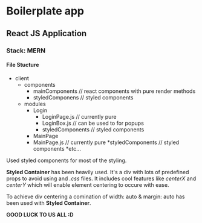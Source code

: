 # Boilerplate app
## React JS Application
### Stack: MERN
#### File Stucture
* client
  * components 
    * mainComponents // react components with pure render methods
    * styledComponens // styled components 
  * modules 
    * Login
      * LoginPage.js // currently pure 
      * LoginBox.js // can be used to for popups
      * styledComponents // styled components
     * MainPage
      * MainPage.js // currently pure
      *styledComponents // styled components
 *etc...
 
 Used styled components for most of the styling.
 
 <p>
 
 **Styled Container** has been heavily used. It's a div with lots of predefined props to avoid using and *.css* files.
 It includes cool features like *centerX* and *centerY* which will enable element centering to occure with ease. 
 
 To achieve div centering a comination of width: auto & margin: auto has been used with **Styled Container**.
 </p>
 
 **GOOD LUCK TO US ALL :D**

